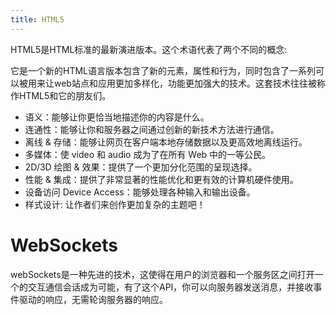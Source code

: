```yaml
---
title: HTML5
---
```


HTML5是HTML标准的最新演进版本。这个术语代表了两个不同的概念:

它是一个新的HTML语言版本包含了新的元素，属性和行为，同时包含了一系列可以被用来让web站点和应用更加多样化，功能更加强大的技术。这套技术往往被称作HTML5和它的朋友们。

- 语义：能够让你更恰当地描述你的内容是什么。
- 连通性：能够让你和服务器之间通过创新的新技术方法进行通信。
- 离线 & 存储：能够让网页在客户端本地存储数据以及更高效地离线运行。
- 多媒体：使 video 和 audio 成为了在所有 Web 中的一等公民。
- 2D/3D 绘图 & 效果：提供了一个更加分化范围的呈现选择。
- 性能 & 集成：提供了非常显著的性能优化和更有效的计算机硬件使用。
- 设备访问 Device Access：能够处理各种输入和输出设备。
- 样式设计: 让作者们来创作更加复杂的主题吧！

# WebSockets
webSockets是一种先进的技术，这使得在用户的浏览器和一个服务区之间打开一个的交互通信会话成为可能，有了这个API，你可以向服务器发送消息，并接收事件驱动的响应，无需轮询服务器的响应。
